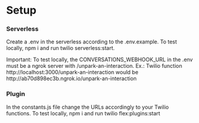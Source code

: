 # Setup

### Serverless

Create a .env in the serverless according to the .env.example. To test locally, npm i and run twilio serverless:start.

Important: To test locally, the CONVERSATIONS_WEBHOOK_URL in the .env must be a ngrok server with /unpark-an-interaction. Ex.: Twilio function <span>htt</span>p://localhost:3000/unpark-an-interaction would be <span>htt</span>p://ab70d898ec3b.ngrok.io/unpark-an-interaction

### Plugin

In the constants.js file change the URLs accordingly to your Twilio functions. To test locally, npm i and run twilio flex:plugins:start
